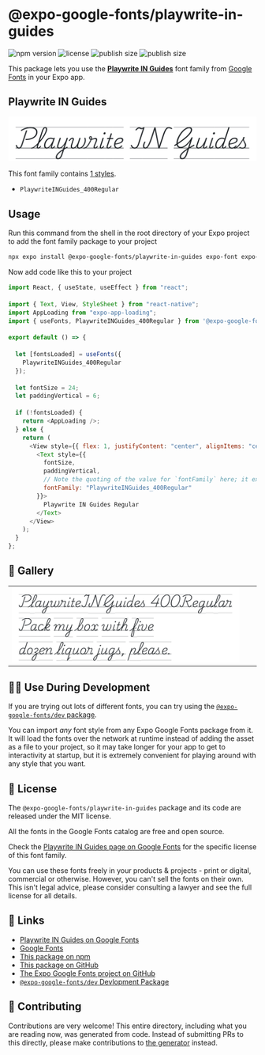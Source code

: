 # @expo-google-fonts/playwrite-in-guides

![npm version](https://flat.badgen.net/npm/v/@expo-google-fonts/playwrite-in-guides)
![license](https://flat.badgen.net/github/license/expo/google-fonts)
![publish size](https://flat.badgen.net/packagephobia/install/@expo-google-fonts/playwrite-in-guides)
![publish size](https://flat.badgen.net/packagephobia/publish/@expo-google-fonts/playwrite-in-guides)

This package lets you use the [**Playwrite IN Guides**](https://fonts.google.com/specimen/Playwrite+IN+Guides) font family from [Google Fonts](https://fonts.google.com/) in your Expo app.

## Playwrite IN Guides

![Playwrite IN Guides](./font-family.png)

This font family contains [1 styles](#-gallery).

- `PlaywriteINGuides_400Regular`

## Usage

Run this command from the shell in the root directory of your Expo project to add the font family package to your project

```sh
npx expo install @expo-google-fonts/playwrite-in-guides expo-font expo-app-loading
```

Now add code like this to your project

```js
import React, { useState, useEffect } from "react";

import { Text, View, StyleSheet } from "react-native";
import AppLoading from "expo-app-loading";
import { useFonts, PlaywriteINGuides_400Regular } from '@expo-google-fonts/playwrite-in-guides';

export default () => {

  let [fontsLoaded] = useFonts({
    PlaywriteINGuides_400Regular
  });

  let fontSize = 24;
  let paddingVertical = 6;

  if (!fontsLoaded) {
    return <AppLoading />;
  } else {
    return (
      <View style={{ flex: 1, justifyContent: "center", alignItems: "center" }}>
        <Text style={{
          fontSize,
          paddingVertical,
          // Note the quoting of the value for `fontFamily` here; it expects a string!
          fontFamily: "PlaywriteINGuides_400Regular"
        }}>
          Playwrite IN Guides Regular
        </Text>
      </View>
    );
  }
};
```

## 🔡 Gallery


||||
|-|-|-|
|![PlaywriteINGuides_400Regular](./PlaywriteINGuides_400Regular.ttf.png)||||


## 👩‍💻 Use During Development

If you are trying out lots of different fonts, you can try using the [`@expo-google-fonts/dev` package](https://github.com/expo/google-fonts/tree/master/font-packages/dev#readme).

You can import _any_ font style from any Expo Google Fonts package from it. It will load the fonts over the network at runtime instead of adding the asset as a file to your project, so it may take longer for your app to get to interactivity at startup, but it is extremely convenient for playing around with any style that you want.


## 📖 License

The `@expo-google-fonts/playwrite-in-guides` package and its code are released under the MIT license.

All the fonts in the Google Fonts catalog are free and open source.

Check the [Playwrite IN Guides page on Google Fonts](https://fonts.google.com/specimen/Playwrite+IN+Guides) for the specific license of this font family.

You can use these fonts freely in your products & projects - print or digital, commercial or otherwise. However, you can't sell the fonts on their own. This isn't legal advice, please consider consulting a lawyer and see the full license for all details.

## 🔗 Links

- [Playwrite IN Guides on Google Fonts](https://fonts.google.com/specimen/Playwrite+IN+Guides)
- [Google Fonts](https://fonts.google.com/)
- [This package on npm](https://www.npmjs.com/package/@expo-google-fonts/playwrite-in-guides)
- [This package on GitHub](https://github.com/expo/google-fonts/tree/master/font-packages/playwrite-in-guides)
- [The Expo Google Fonts project on GitHub](https://github.com/expo/google-fonts)
- [`@expo-google-fonts/dev` Devlopment Package](https://github.com/expo/google-fonts/tree/master/font-packages/dev)

## 🤝 Contributing

Contributions are very welcome! This entire directory, including what you are reading now, was generated from code. Instead of submitting PRs to this directly, please make contributions to [the generator](https://github.com/expo/google-fonts/tree/master/packages/generator) instead.
